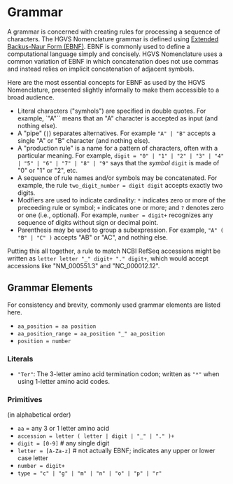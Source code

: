 # Grammar

A grammar is concerned with creating rules for processing a sequence of characters. The HGVS Nomenclature grammar is defined using [Extended Backus-Naur Form (EBNF)](https://en.wikipedia.org/wiki/Extended_Backus%E2%80%93Naur_form). EBNF is commonly used to define a computational language simply and concisely. HGVS Nomenclature uses a common variation of EBNF in which concatenation does not use commas and instead relies on implicit concatenation of adjacent symbols.

Here are the most essential concepts for EBNF as used by the HGVS Nomenclature, presented slightly informally to make them accessible to a broad audience.

- Literal characters ("symhols") are specified in double quotes. For example, `"A"`` means that an "A" character is accepted as input (and nothing else).
- A "pipe" (`|`) separates alternatives. For example `"A" | "B"` accepts a single "A" or "B" character (and nothing else).
- A "production rule" is a name for a pattern of characters, often with a particular meaning. For example, `digit = "0" | "1" | "2" | "3" | "4" | "5" | "6" | "7" | "8" | "9"` says that the _symbol_ `digit` is made of "0" or "1" or "2", etc.
- A sequence of rule names and/or symbols may be concatenated. For example, the rule `two_digit_number = digit digit` accepts exactly two digits.
- Modfiers are used to indicate cardinality: `*` indicates zero or more of the preceeding rule or symbol; `+` indicates one or more; and `?` denotes zero or one (i.e., optional). For example, `number = digit+` recognizes any sequence of digits without sign or decimal point.
- Parenthesis may be used to group a subexpression. For example, `"A" ( "B" | "C" )` accepts "AB" or "AC", and nothing else.

Putting this all together, a rule to match NCBI RefSeq accessions might be written as `letter letter "_" digit+ "." digit+`, which would accept accessions like "NM_000551.3" and "NC_000012.12".

## Grammar Elements

For consistency and brevity, commonly used grammar elements are listed here.

- `aa_position = aa position`
- `aa_position_range = aa_position "_" aa_position`
- `position = number`

### Literals

- `"Ter"`: The 3-letter amino acid termination codon; written as `"*"` when using 1-letter amino acid codes.

### Primitives

(in alphabetical order)

- `aa` = any 3 or 1 letter amino acid
- `accession = letter ( letter | digit | "_" | "." )+`
- `digit = [0-9]` # any single digit
- `letter = [A-Za-z]` # not actually EBNF; indicates any upper or lower case letter
- `number = digit+`
- `type = "c" | "g" | "m" | "n" | "o" | "p" | "r"`
